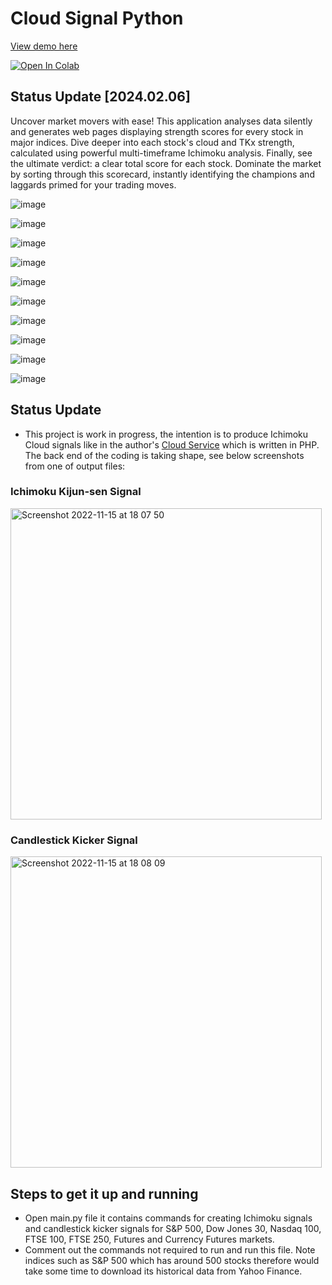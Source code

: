 # Cloud Signal Python #

[View demo here](https://harryguiacorn.github.io/Ichimoku-Cloud-Signal-Python/ "S&P500 Cloud Scan")

<a target="_blank" href="https://colab.research.google.com/github/harryguiacorn/Cloud-Signal-Python">
  <img src="https://colab.research.google.com/assets/colab-badge.svg" alt="Open In Colab"/>
</a>

## Status Update [2024.02.06] ## 

Uncover market movers with ease! This application analyses data silently and generates web pages displaying strength scores for every stock in major indices. Dive deeper into each stock's cloud and TKx strength, calculated using powerful multi-timeframe Ichimoku analysis. Finally, see the ultimate verdict: a clear total score for each stock. Dominate the market by sorting through this scorecard, instantly identifying the champions and laggards primed for your trading moves.

![image](https://github.com/harryguiacorn/Ichimoku-Cloud-Signal-Python/assets/1398153/f6b655be-a4a3-489a-94e3-71f8ce627f5b)

![image](https://github.com/harryguiacorn/Ichimoku-Cloud-Signal-Python/assets/1398153/861cfde8-851b-4beb-80ec-c6e6625bbfc2)

![image](https://github.com/harryguiacorn/Ichimoku-Cloud-Signal-Python/assets/1398153/cb903cdf-f2f0-414e-85f0-f6576f826deb)

![image](https://github.com/harryguiacorn/Ichimoku-Cloud-Signal-Python/assets/1398153/ba8a2fde-33c2-40c2-ad7f-0a1e612e65fa)

![image](https://github.com/harryguiacorn/Ichimoku-Cloud-Signal-Python/assets/1398153/312d3ea9-c5ea-451b-8b97-31c49ffa8c87)

![image](https://github.com/harryguiacorn/Ichimoku-Cloud-Signal-Python/assets/1398153/ac38ff46-8025-4031-a94b-9daf60c69ad9)

![image](https://github.com/harryguiacorn/Ichimoku-Cloud-Signal-Python/assets/1398153/46f66f48-7f16-4434-adda-24493831d434)

![image](https://github.com/harryguiacorn/Ichimoku-Cloud-Signal-Python/assets/1398153/70c626d8-3d2f-44e6-9d84-4375035c7495)

![image](https://github.com/harryguiacorn/Ichimoku-Cloud-Signal-Python/assets/1398153/254b69e2-3caa-4030-bb09-d3de1abbef8c)

![image](https://github.com/harryguiacorn/Ichimoku-Cloud-Signal-Python/assets/1398153/c471fa6d-cd46-407c-9b0b-0f561e12dca9)


## Status Update ## 
- This project is work in progress, the intention is to produce Ichimoku Cloud signals like in the author's [Cloud Service](https://github.com/harryguiacorn/cloudservice) which is written in PHP. The back end of the coding is taking shape, see below screenshots from one of output files:
### Ichimoku Kijun-sen Signal ###
<img width="498" alt="Screenshot 2022-11-15 at 18 07 50" src="https://user-images.githubusercontent.com/1398153/201997990-165cd688-8f86-47c1-bb34-2b334a26a77a.png">

### Candlestick Kicker Signal ###
<img width="498" alt="Screenshot 2022-11-15 at 18 08 09" src="https://user-images.githubusercontent.com/1398153/201998002-d8365f05-8a34-42cb-8501-5fcd05a59ce9.png">





## Steps to get it up and running ##
- Open main.py file it contains commands for creating Ichimoku signals and candlestick kicker signals for S&P 500, Dow Jones 30, Nasdaq 100, FTSE 100, FTSE 250, Futures and Currency Futures markets.
- Comment out the commands not required to run and run this file. Note indices such as S&P 500 which has around 500 stocks therefore would take some time to download its historical data from Yahoo Finance.
